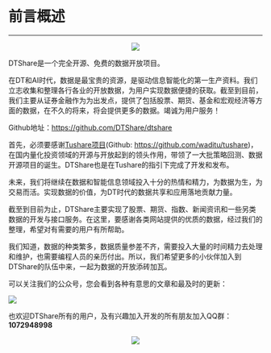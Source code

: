 # 前言概述

-----

<center>
<img src='http://dt-share.com/img/dtshare-logo.png'>
</center>

DTShare是一个完全开源、免费的数据开放项目。

在DT和AI时代，数据是最宝贵的资源，是驱动信息智能化的第一生产资料。我们立志收集和整理各行各业的开放数据，为用户实现数据便捷的获取。截至到目前，我们主要从证券金融作为为出发点，提供了包括股票、期货、基金和宏观经济等方面的数据，在不久的将来，将会提供更多的数据。竭诚为用户服务！

Github地址：https://github.com/DTShare/dtshare

首先，必须要感谢<a href="https://tushare.pro" target="_blank">Tushare项目</a>(Github: <a href="https://github.com/waditu/tushare" target="_blank">https://github.com/waditu/tushare)</a>，在国内量化投资领域的开源与开放起到的领头作用，带领了一大批策略回测、数据开源项目的诞生。DTShare也是在Tushare的指引下完成了开发和发布。

未来，我们将继续在数据和智能信息领域投入十分的热情和精力，为数据为生，为交易而活。实现数据的价值，为DT时代的数据共享和应用落地贡献力量。


截至到目前为止，DTShare主要实现了股票、期货、指数、新闻资讯和一些另类数据的开发与接口服务。在这里，要感谢各类网站提供的优质的数据，经过我们的整理，希望对有需要的用户有所帮助。

我们知道，数据的种类繁多，数据质量参差不齐，需要投入大量的时间精力去处理和维护，也需要编程人员的亲历付出。所以，我们希望更多的小伙伴加入到DTShare的队伍中来，一起为数据的开放添砖加瓦。


可以关注我们的公众号，您会看到各种有意思的文章和最及时的更新：

![](http://dt-share.com/img/weixin.png)

也欢迎DTShare所有的用户，及有兴趣加入开发的所有朋友加入QQ群：**1072948998**

<center>

<img src='http://dt-share.com/img/dtshare_qq.png'>

</center>
